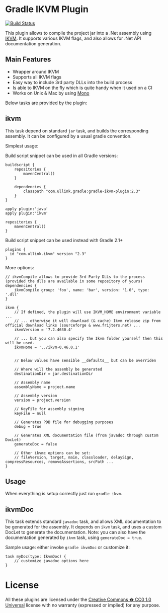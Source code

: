 # Gradle IKVM Plugin 

[![Build Status](https://travis-ci.org/Vad1mo/gradle-ikvm-plugin.svg)](https://travis-ci.org/Vad1mo/gradle-ikvm-plugin)

This plugin allows to compile the project jar into a .Net assembly using [IKVM](http://www.ikvm.net/).
It supports various IKVM flags, and also allows for .Net API documentation generation.

## Main Features
- Wrapper around IKVM
- Supports all IKVM flags
- Easy way to include 3rd party DLLs into the build process
- Is able to IKVM on the fly which is quite handy when it used on a CI
- Works on Unix & Mac by using [Mono](http://www.mono-project.com/)


Below tasks are provided by the plugin:

## ikvm

This task depend on standard `jar` task, and builds the corresponding assembly.
It can be configured by a usual gradle convention.

Simplest usage:

Build script snippet can be used in all Gradle versions:

    buildscript {
        repositories {
            mavenCentral()
        }
    
        dependencies {
            classpath "com.ullink.gradle:gradle-ikvm-plugin:2.3"
        }
    }
    
    apply plugin:'java'
    apply plugin:'ikvm'

    repositories {
        mavenCentral()
    }

Build script snippet can be used instead with Gradle 2.1+

    plugins {
      id "com.ullink.ikvm" version "2.3"
    }

More options:

    // ikvmCompile allows to provide 3rd Party DLLs to the process (provided the dlls are available in some repository of yours)
    dependencies {
        ikvmCompile group: 'foo', name: 'bar', version: '1.0', type: '.dll'
    }
    
    ikvm {
        // If defined, the plugin will use IKVM_HOME environment variable ...
        // ... otherwise it will download (& cache) Ikvm release zip from official download links (sourceforge & www.frijters.net) ...
        ikvmVersion = '7.2.4630.4'
        
        // ... but you can also specify the Ikvm folder yourself then this will be used.
        ikvmHome = '../ikvm-0.46.0.1'
        
        
        // Below values have sensible __defaults__ but can be overriden
        
        // Where will the assembly be generated
        destinationDir = jar.destinationDir
        
        // Assembly name
        assemblyName = project.name
        
        // Assembly version
        version = project.version
        
        // KeyFile for assembly signing
        keyFile = null
        
        // Generates PDB file for debugging purposes
        debug = true
        
        // Generates XML documentation file (from javadoc through custom DocLet)
        generateDoc = false
        
        // Other ikvmc options can be set:
        // fileVersion, target, main, classloader, delaySign, compressResources, removeAssertions, srcPath ...
    }

## Usage

When everything is setup correctly just run `gradle ikvm`.


## ikvmDoc

This task extends standard `javadoc` task, and allows XML documentation to be generated for the assembly.
It depends on `ikvm` task, and uses a custom DocLet to generate the documentation.
Note: you can also have the documentation generated by `ikvm` task, using `generateDoc = true`.

Sample usage: either invoke `gradle ikvmDoc` or customize it:

    task myDoc(type: IkvmDoc) {
        // customize javadoc options here
    }

# License

All these plugins are licensed under the [Creative Commons � CC0 1.0 Universal](http://creativecommons.org/publicdomain/zero/1.0/) license with no warranty (expressed or implied) for any purpose.
